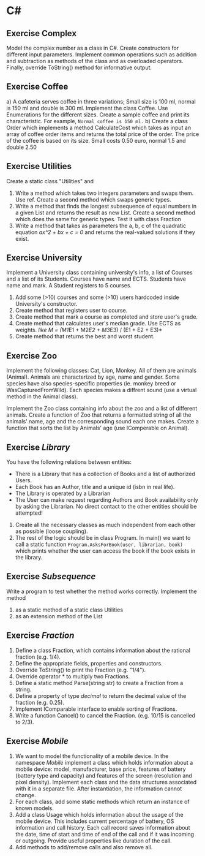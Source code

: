 # C\#


## Exercise Complex
Model the complex number as a class in C#. Create constructors for different input parameters. Implement common operations such as addition and subtraction as methods of the class and as overloaded operators. Finally, override ToString() method for informative output.


## Exercise Coffee
a) A cafeteria serves coffee in three variations; Small size is 100 ml, normal is 150 ml and double is 300 ml. Implement the class Coffee. Use Enumerations for the different sizes. Create a sample coffee and print its characteristic. For example, `Normal coffee is 150 ml.`
b) Create a class Order which implements a method CalculateCost which takes as input an array of coffee order items and returns the total price of the order. The price of the coffee is  based on its size. Small costs 0.50 euro, normal 1.5 and double 2.50


## Exercise Utilities
Create a static class "Utilities" and 
1. Write a method which takes two integers parameters and swaps them. Use ref. Create a second method which swaps generic types.
2. Write a  method that finds the longest subsequence of equal numbers in a given List<int> and returns the result as new List<int>. Create a second method which does the same for generic types. Test it with  class Fraction
3. Write a method that takes as parameters the a, b, c of the quadratic equation *ax^2 + bx + c = 0* and returns the real-valued solutions if they exist.


## Exercise University
Implement a University class containing university's info, a list of Courses and a list of its Students. Courses have name and ECTS. Students have name and mark. A Student registers to 5 courses.
1. Add some (>10) courses and some (>10) users hardcoded inside University's constructor.
1. Create method that registers user to course.
2. Create method that mark a course as completed and store user's grade.
3. Create method that calculates user's median grade. Use ECTS as weights.
*like M = (M1*E1 + M2*E2 + M3*E3) / (E1 + E2 + E3)*
4. Create method that returns the best and worst student.


## Exercise Zoo
Implement the following classes: Cat, Lion, Monkey. All of them are animals (Animal). Animals are characterized by age, name and gender. Some species have also species-specific properties (ie. monkey breed or WasCapturedFromWild). Each species makes a diffrent sound (use a virtual method in the Animal class).

Implement the Zoo class containing info about the zoo and a list of different animals. Create a function of Zoo that returns a formatted string of all the animals' name, age and the corresponding sound each one makes. Create a function that sorts the list by Animals' age (use IComperable on Animal).


## Exercise *Library*
You have the following relations between entities:
+ There is a Library that has a collection of Books and a list of authorized Users.
+ Each Book has an Author, title and a unique id (isbn in real life).
+ The Library is operated by a Librarian
+ The User can make request regarding Authors and Book availability only by asking the Librarian. No direct contact to the other entities should be attempted!
1. Create all the necessary classes as much independent from each other as possible (loose coupling).
2. The rest of the logic should be in class Program. In main() we want to call a static function `Program.AsksForBook(user, librarian, book)` which prints whether the user can access the book if the book exists in the library.


## Exercise *Subsequence*
 Write a program to test whether the method works correctly. Implement the method
1. as a static method of a static class Utilities
2. as an extension method of the List<int>


## Exercise *Fraction*
1. Define a class Fraction, which contains information about the rational fraction (e.g. 1/4).  
2. Define the appropriate fields, properties and constructors.  
3. Override ToString() to print the Fraction (e.g. "1/4").  
4. Override operator * to multiply two Fractions.  
5. Define a static method Parse(string str) to create a Fraction from a string.
6. Define a property of type *decimal* to return the decimal value of the fraction (e.g. 0.25).  
7. Implement IComparable interface to enable sorting of Fractions.  
8. Write a function Cancel() to cancel the Fraction. (e.g. 10/15 is cancelled to 2/3).  


## Exercise *Mobile*
1. We want to model the functionality of a mobile device. In the namespace *Mobile* implement a class which holds information about a mobile device: model, manufacturer, base price, features of battery (battery type and capacity) and features of the screen (resolution and pixel density). Implement each class and the data structures associated with it in a separate file. After instantiation, the information cannot change.
3. For each class, add some static methods which return an instance of known models.
4. Add a class Usage which holds information about the usage of the mobile device. This includes current percentage of battery,  OS information and call history. Each call record saves information about the date, time of start and time of end of the call and if it was incoming or outgoing. Provide useful properties like duration of the call.
5. Add methods to add/remove calls and also remove all.
